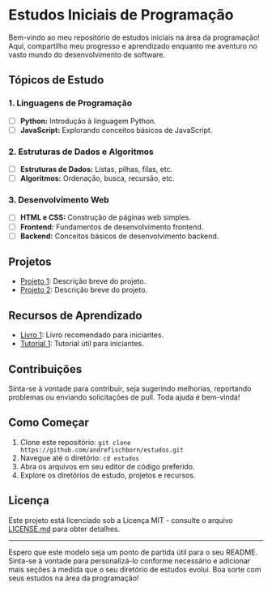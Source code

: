 # Estudos Iniciais de Programação

Bem-vindo ao meu repositório de estudos iniciais na área da programação! Aqui, compartilho meu progresso e aprendizado enquanto me aventuro no vasto mundo do desenvolvimento de software.

## Tópicos de Estudo

### 1. Linguagens de Programação

- [ ] **Python:** Introdução à linguagem Python.
- [ ] **JavaScript:** Explorando conceitos básicos de JavaScript.

### 2. Estruturas de Dados e Algoritmos

- [ ] **Estruturas de Dados:** Listas, pilhas, filas, etc.
- [ ] **Algoritmos:** Ordenação, busca, recursão, etc.

### 3. Desenvolvimento Web

- [ ] **HTML e CSS:** Construção de páginas web simples.
- [ ] **Frontend:** Fundamentos de desenvolvimento frontend.
- [ ] **Backend:** Conceitos básicos de desenvolvimento backend.

## Projetos

- [Projeto 1](/projetos/projeto1): Descrição breve do projeto.
- [Projeto 2](/projetos/projeto2): Descrição breve do projeto.

## Recursos de Aprendizado

- [Livro 1](/recursos/livro1): Livro recomendado para iniciantes.
- [Tutorial 1](/recursos/tutorial1): Tutorial útil para iniciantes.

## Contribuições

Sinta-se à vontade para contribuir, seja sugerindo melhorias, reportando problemas ou enviando solicitações de pull. Toda ajuda é bem-vinda!

## Como Começar

1. Clone este repositório: `git clone https://github.com/andrefischborn/estudos.git`
2. Navegue até o diretório: `cd estudos`
3. Abra os arquivos em seu editor de código preferido.
4. Explore os diretórios de estudo, projetos e recursos.

## Licença

Este projeto está licenciado sob a Licença MIT - consulte o arquivo [LICENSE.md](LICENSE.md) para obter detalhes.

---

Espero que este modelo seja um ponto de partida útil para o seu README. Sinta-se à vontade para personalizá-lo conforme necessário e adicionar mais seções à medida que o seu diretório de estudos evolui. Boa sorte com seus estudos na área da programação!
